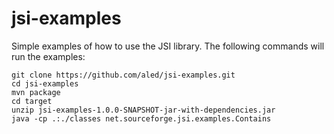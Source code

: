 jsi-examples
============

Simple examples of how to use the JSI library. The following commands will run the examples:

    git clone https://github.com/aled/jsi-examples.git
    cd jsi-examples
    mvn package
    cd target
    unzip jsi-examples-1.0.0-SNAPSHOT-jar-with-dependencies.jar
    java -cp .:./classes net.sourceforge.jsi.examples.Contains
